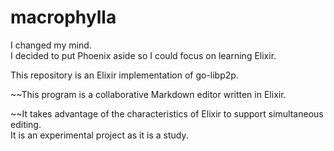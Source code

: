 # macrophylla

I changed my mind.  
I decided to put Phoenix aside so I could focus on learning Elixir.  

This repository is an Elixir implementation of go-libp2p.  

~~This program is a collaborative Markdown editor written in Elixir.

~~It takes advantage of the characteristics of Elixir to support simultaneous editing.  
It is an experimental project as it is a study.
